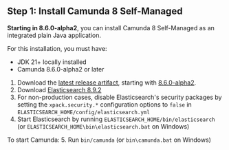 ---
---

## Step 1: Install Camunda 8 Self-Managed

**Starting in 8.6.0-alpha2**, you can install Camunda 8 Self-Managed as an integrated plain Java application.

For this installation, you must have:

- JDK 21+ locally installed
- Camunda 8.6.0-alpha2 or later

1. Download the [latest release artifact](https://github.com/camunda/camunda/releases), starting with [8.6.0-alpha2](https://github.com/camunda/camunda/releases/tag/8.6.0-alpha2).
2. Download [Elasticsearch 8.9.2](https://www.elastic.co/downloads/past-releases/elasticsearch-8-9-2)
3. For non-production cases, disable Elasticsearch's security packages by setting the `xpack.security.*` configuration options to `false` in `ELASTICSEARCH_HOME/config/elasticsearch.yml`
4. Start Elasticsearch by running `ELASTICSEARCH_HOME/bin/elasticsearch` (or `ELASTICSEARCH_HOME\bin\elasticsearch.bat` on Windows)

To start Camunda: 5. Run `bin/camunda` (or `bin\camunda.bat` on Windows)
